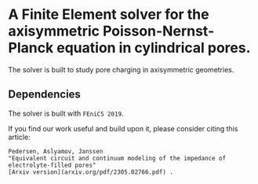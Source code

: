 # A Finite Element solver for the axisymmetric Poisson-Nernst-Planck equation in cylindrical pores.
The solver is built to study pore charging in axisymmetric geometries.

## Dependencies
The solver is built with `FEniCS 2019`.


If you find our work useful and build upon it, please consider citing this article:

```
Pedersen, Aslyamov, Janssen
"Equivalent circuit and continuum modeling of the impedance of electrolyte-filled pores"
[Arxiv version](arxiv.org/pdf/2305.02766.pdf) .
```
